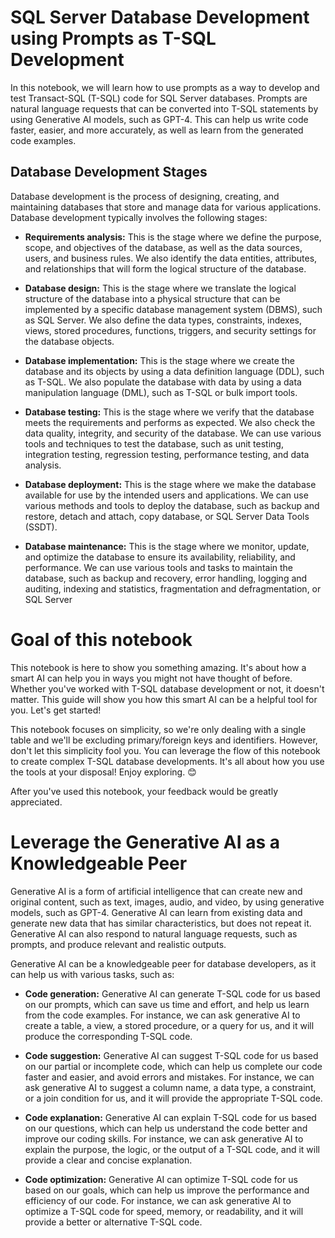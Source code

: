 # SQL Server Database Development using Prompts as T-SQL Development
In this notebook, we will learn how to use prompts as a way to develop and test Transact-SQL (T-SQL) code for SQL Server databases. Prompts are natural language requests that can be converted into T-SQL statements by using Generative AI models, such as GPT-4. This can help us write code faster, easier, and more accurately, as well as learn from the generated code examples.

## **Database Development Stages**

Database development is the process of designing, creating, and maintaining databases that store and manage data for various applications. Database development typically involves the following stages:
- **Requirements analysis:** This is the stage where we define the purpose, scope, and objectives of the database, as well as the data sources, users, and business rules. We also identify the data entities, attributes, and relationships that will form the logical structure of the database.

- **Database design:** This is the stage where we translate the logical structure of the database into a physical structure that can be implemented by a specific database management system (DBMS), such as SQL Server. We also define the data types, constraints, indexes, views, stored procedures, functions, triggers, and security settings for the database objects.

- **Database implementation:** This is the stage where we create the database and its objects by using a data definition language (DDL), such as T-SQL. We also populate the database with data by using a data manipulation language (DML), such as T-SQL or bulk import tools.

- **Database testing:** This is the stage where we verify that the database meets the requirements and performs as expected. We also check the data quality, integrity, and security of the database. We can use various tools and techniques to test the database, such as unit testing, integration testing, regression testing, performance testing, and data analysis.

- **Database deployment:** This is the stage where we make the database available for use by the intended users and applications. We can use various methods and tools to deploy the database, such as backup and restore, detach and attach, copy database, or SQL Server Data Tools (SSDT).

- **Database maintenance:** This is the stage where we monitor, update, and optimize the database to ensure its availability, reliability, and performance. We can use various tools and tasks to maintain the database, such as backup and recovery, error handling, logging and auditing, indexing and statistics, fragmentation and defragmentation, or SQL Server 

# Goal of this notebook

This notebook is here to show you something amazing. It's about how a smart AI can help you in ways you might not have thought of before. Whether you've worked with T-SQL database development or not, it doesn't matter. This guide will show you how this smart AI can be a helpful tool for you. Let's get started!

This notebook focuses on simplicity, so we're only dealing with a single table and we'll be excluding primary/foreign keys and identifiers. However, don't let this simplicity fool you. You can leverage the flow of this notebook to create complex T-SQL database developments. It's all about how you use the tools at your disposal! Enjoy exploring. 😊

After you've used this notebook, your feedback would be greatly appreciated.

# Leverage the Generative AI as a Knowledgeable Peer
Generative AI is a form of artificial intelligence that can create new and original content, such as text, images, audio, and video, by using generative models, such as GPT-4. Generative AI can learn from existing data and generate new data that has similar characteristics, but does not repeat it. Generative AI can also respond to natural language requests, such as prompts, and produce relevant and realistic outputs.

Generative AI can be a knowledgeable peer for database developers, as it can help us with various tasks, such as:
- **Code generation:** Generative AI can generate T-SQL code for us based on our prompts, which can save us time and effort, and help us learn from the code examples. For instance, we can ask generative AI to create a table, a view, a stored procedure, or a query for us, and it will produce the corresponding T-SQL code.

- **Code suggestion:** Generative AI can suggest T-SQL code for us based on our partial or incomplete code, which can help us complete our code faster and easier, and avoid errors and mistakes. For instance, we can ask generative AI to suggest a column name, a data type, a constraint, or a join condition for us, and it will provide the appropriate T-SQL code.

- **Code explanation:** Generative AI can explain T-SQL code for us based on our questions, which can help us understand the code better and improve our coding skills. For instance, we can ask generative AI to explain the purpose, the logic, or the output of a T-SQL code, and it will provide a clear and concise explanation.

- **Code optimization:** Generative AI can optimize T-SQL code for us based on our goals, which can help us improve the performance and efficiency of our code. For instance, we can ask generative AI to optimize a T-SQL code for speed, memory, or readability, and it will provide a better or alternative T-SQL code.
